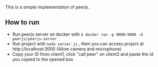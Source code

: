 This is a simple implementation of peerjs.

## How to run

- Run peerjs server on docker with `$ docker run -p 9000:9000 -d peerjs/peerjs-server`
- Run project with `node server.js` , then you can access project at http://localhost:3000 (Allow camera and microphone)
- Copy your ID from client1, click "call peer" on client2 and paste the id you copied to the opened box
